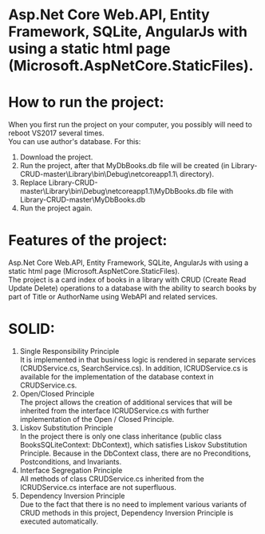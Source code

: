 # Asp.Net Core Web.API, Entity Framework, SQLite, AngularJs with using a static html page (Microsoft.AspNetCore.StaticFiles).

# How to run the project:  

When you first run the project on your computer, you possibly will need to reboot VS2017 several times.  
You can use author's database. For this:
1) Download the project.
2) Run the project, after that MyDbBooks.db file will be created (in Library-CRUD-master\Library\bin\Debug\netcoreapp1.1\  directory).
3) Replace Library-CRUD-master\Library\bin\Debug\netcoreapp1.1\MyDbBooks.db file with Library-CRUD-master\MyDbBooks.db
4) Run the project again.  


# Features of the project:  

Asp.Net Core Web.API, Entity Framework, SQLite, AngularJs with using a static html page (Microsoft.AspNetCore.StaticFiles).   
The project is a card index of books in a library with CRUD (Create Read Update Delete) operations to a database with the ability to search books by part of Title or AuthorName using WebAPI and related services.  

# SOLID:

1) Single Responsibility Principle  
It is implemented in that business logic is rendered in separate services (CRUDService.cs, SearchService.cs). In addition, ICRUDService.cs is available for the implementation of the database context in CRUDService.cs.
2) Open/Closed Principle  
The project allows the creation of additional services that will be inherited from the interface ICRUDService.cs with further implementation of the Open / Closed Principle.
3) Liskov Substitution Principle  
In the project there is only one class inheritance (public class BooksSQLiteContext: DbContext), which satisfies Liskov Substitution Principle. Because in the DbContext class, there are no Preconditions, Postconditions, and Invariants.
4) Interface Segregation Principle  
All methods of class CRUDService.cs inherited from the ICRUDService.cs interface are not superfluous.
5) Dependency Inversion Principle  
Due to the fact that there is no need to implement various variants of CRUD methods in this project, Dependency Inversion Principle is executed automatically.
